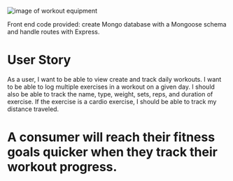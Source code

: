 ![image of workout equipment](https://user-images.githubusercontent.com/55456375/79693602-c8f4a380-8228-11ea-89bc-b74b82bed985.png)

Front end code provided: create Mongo database with a Mongoose schema and handle routes with Express.

# User Story
As a user, I want to be able to view create and track daily workouts. I want to be able to log multiple exercises in a workout on a given day. I should also be able to track the name, type, weight, sets, reps, and duration of exercise. If the exercise is a cardio exercise, I should be able to track my distance traveled.

# A consumer will reach their fitness goals quicker when they track their workout progress.
